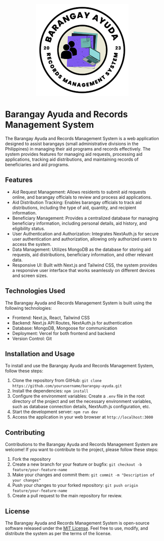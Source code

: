 <p align="center">
  <img src="./public/barms-logo.png" alt="Barangay Ayuda and Records Management System" width="300" height="300">
</p>

# Barangay Ayuda and Records Management System

The Barangay Ayuda and Records Management System is a web application designed to assist barangays (small administrative divisions in the Philippines) in managing their aid programs and records effectively. The system provides features for managing aid requests, processing aid applications, tracking aid distributions, and maintaining records of beneficiaries and aid programs.

## Features

- Aid Request Management: Allows residents to submit aid requests online, and barangay officials to review and process aid applications.
- Aid Distribution Tracking: Enables barangay officials to track aid distributions, including the type of aid, quantity, and recipient information.
- Beneficiary Management: Provides a centralized database for managing beneficiary information, including personal details, aid history, and eligibility status.
- User Authentication and Authorization: Integrates NextAuth.js for secure user authentication and authorization, allowing only authorized users to access the system.
- Data Management: Utilizes MongoDB as the database for storing aid requests, aid distributions, beneficiary information, and other relevant data.
- Responsive UI: Built with Next.js and Tailwind CSS, the system provides a responsive user interface that works seamlessly on different devices and screen sizes.

## Technologies Used

The Barangay Ayuda and Records Management System is built using the following technologies:

- Frontend: Next.js, React, Tailwind CSS
- Backend: Next.js API Routes, NextAuth.js for authentication
- Database: MongoDB, Mongoose for communication
- Deployment: Vercel for both frontend and backend
- Version Control: Git

## Installation and Usage

To install and use the Barangay Ayuda and Records Management System, follow these steps:

1. Clone the repository from GitHub: `git clone https://github.com/yourusername/barangay-ayuda.git`
2. Install the dependencies: `npm install`
3. Configure the environment variables: Create a `.env` file in the root directory of the project and set the necessary environment variables, such as database connection details, NextAuth.js configuration, etc.
4. Start the development server: `npm run dev`
5. Access the application in your web browser at `http://localhost:3000`

## Contributing

Contributions to the Barangay Ayuda and Records Management System are welcome! If you want to contribute to the project, please follow these steps:

1. Fork the repository
2. Create a new branch for your feature or bugfix: `git checkout -b feature/your-feature-name`
3. Make your changes and commit them: `git commit -m "Description of your changes"`
4. Push your changes to your forked repository: `git push origin feature/your-feature-name`
5. Create a pull request to the main repository for review.

## License

The Barangay Ayuda and Records Management System is open-source software released under the [MIT License](LICENSE). Feel free to use, modify, and distribute the system as per the terms of the license.
